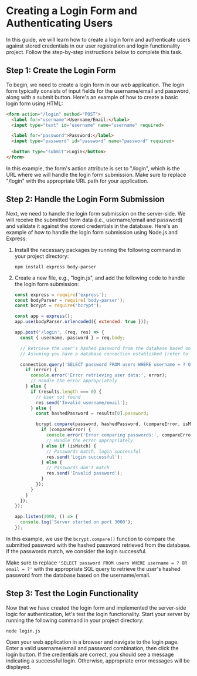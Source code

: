 # Creating a Login Form and Authenticating Users

In this guide, we will learn how to create a login form and authenticate users against stored credentials in our user registration and login functionality project. Follow the step-by-step instructions below to complete this task.

## Step 1: Create the Login Form
To begin, we need to create a login form in our web application. The login form typically consists of input fields for the username/email and password, along with a submit button. Here's an example of how to create a basic login form using HTML:

```html
<form action="/login" method="POST">
  <label for="username">Username/Email:</label>
  <input type="text" id="username" name="username" required>

  <label for="password">Password:</label>
  <input type="password" id="password" name="password" required>

  <button type="submit">Login</button>
</form>
```

In this example, the form's action attribute is set to "/login", which is the URL where we will handle the login form submission. Make sure to replace "/login" with the appropriate URL path for your application.

## Step 2: Handle the Login Form Submission
Next, we need to handle the login form submission on the server-side. We will receive the submitted form data (i.e., username/email and password) and validate it against the stored credentials in the database. Here's an example of how to handle the login form submission using Node.js and Express:

1. Install the necessary packages by running the following command in your project directory:
    ```shell
    npm install express body-parser
    ```

2. Create a new file, e.g., "login.js", and add the following code to handle the login form submission:
    ```javascript
    const express = require('express');
    const bodyParser = require('body-parser');
    const bcrypt = require('bcrypt');
    
    const app = express();
    app.use(bodyParser.urlencoded({ extended: true }));
    
    app.post('/login', (req, res) => {
      const { username, password } = req.body;
    
      // Retrieve the user's hashed password from the database based on the username/email
      // Assuming you have a database connection established (refer to the previous task)
    
      connection.query('SELECT password FROM users WHERE username = ? OR email = ?', [username, username], (error, results) => {
        if (error) {
          console.error('Error retrieving user data:', error);
          // Handle the error appropriately
        } else {
          if (results.length === 0) {
            // User not found
            res.send('Invalid username/email');
          } else {
            const hashedPassword = results[0].password;
    
            bcrypt.compare(password, hashedPassword, (compareError, isMatch) => {
              if (compareError) {
                console.error('Error comparing passwords:', compareError);
                // Handle the error appropriately
              } else if (isMatch) {
                // Passwords match, login successful
                res.send('Login successful');
              } else {
                // Passwords don't match
                res.send('Invalid password');
              }
            });
          }
        }
      });
    });
    
    app.listen(3000, () => {
      console.log('Server started on port 3000');
    });
    ```

In this example, we use the `bcrypt.compare()` function to compare the submitted password with the hashed password retrieved from the database. If the passwords match, we consider the login successful.

Make sure to replace `'SELECT password FROM users WHERE username = ? OR email = ?'` with the appropriate SQL query to retrieve the user's hashed password from the database based on the username/email.

## Step 3: Test the Login Functionality


Now that we have created the login form and implemented the server-side logic for authentication, let's test the login functionality. Start your server by running the following command in your project directory:

```shell
node login.js
```

Open your web application in a browser and navigate to the login page. Enter a valid username/email and password combination, then click the login button. If the credentials are correct, you should see a message indicating a successful login. Otherwise, appropriate error messages will be displayed.

